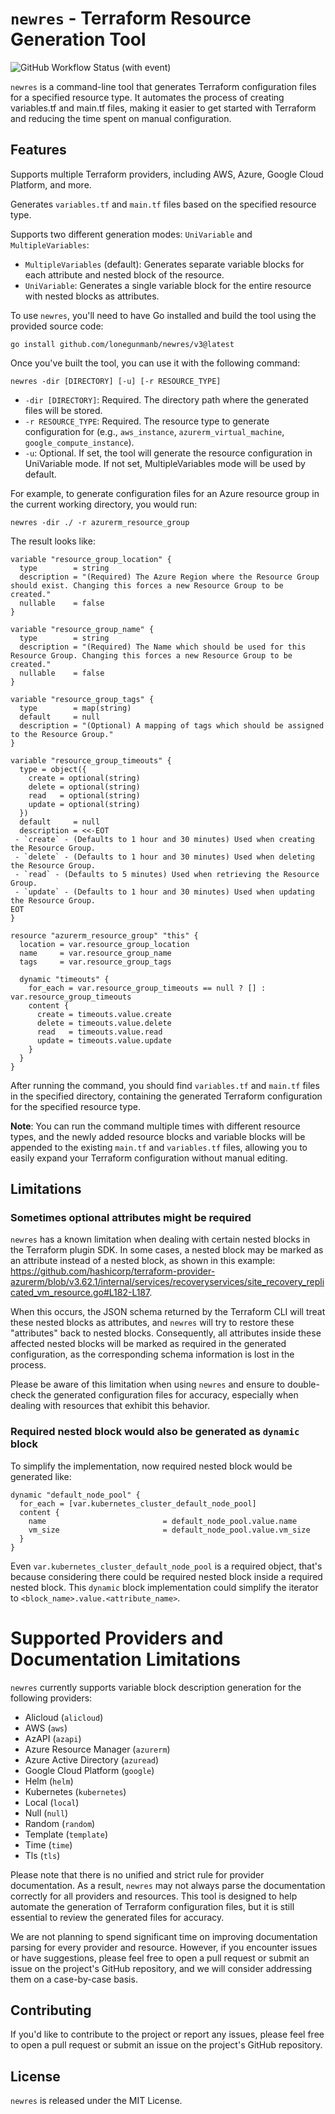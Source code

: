 # `newres` - Terraform Resource Generation Tool

![GitHub Workflow Status (with event)](https://img.shields.io/github/actions/workflow/status/lonegunmanb/newres/build.yml)

`newres` is a command-line tool that generates Terraform configuration files for a specified resource type. It automates the process of creating variables.tf and main.tf files, making it easier to get started with Terraform and reducing the time spent on manual configuration.

## Features

Supports multiple Terraform providers, including AWS, Azure, Google Cloud Platform, and more.

Generates `variables.tf` and `main.tf` files based on the specified resource type.

Supports two different generation modes: `UniVariable` and `MultipleVariables`:
* `MultipleVariables` (default): Generates separate variable blocks for each attribute and nested block of the resource.
* `UniVariable`: Generates a single variable block for the entire resource with nested blocks as attributes.

To use `newres`, you'll need to have Go installed and build the tool using the provided source code:

```shell
go install github.com/lonegunmanb/newres/v3@latest
```

Once you've built the tool, you can use it with the following command:

```shell
newres -dir [DIRECTORY] [-u] [-r RESOURCE_TYPE]
```

* `-dir [DIRECTORY]`: Required. The directory path where the generated files will be stored.
* `-r RESOURCE_TYPE`: Required. The resource type to generate configuration for (e.g., `aws_instance`, `azurerm_virtual_machine`, `google_compute_instance`).
* `-u`: Optional. If set, the tool will generate the resource configuration in UniVariable mode. If not set, MultipleVariables mode will be used by default.

For example, to generate configuration files for an Azure resource group in the current working directory, you would run:

```shell
newres -dir ./ -r azurerm_resource_group
```

The result looks like:

```hcl
variable "resource_group_location" {
  type        = string
  description = "(Required) The Azure Region where the Resource Group should exist. Changing this forces a new Resource Group to be created."
  nullable    = false
}

variable "resource_group_name" {
  type        = string
  description = "(Required) The Name which should be used for this Resource Group. Changing this forces a new Resource Group to be created."
  nullable    = false
}

variable "resource_group_tags" {
  type        = map(string)
  default     = null
  description = "(Optional) A mapping of tags which should be assigned to the Resource Group."
}

variable "resource_group_timeouts" {
  type = object({
    create = optional(string)
    delete = optional(string)
    read   = optional(string)
    update = optional(string)
  })
  default     = null
  description = <<-EOT
 - `create` - (Defaults to 1 hour and 30 minutes) Used when creating the Resource Group.
 - `delete` - (Defaults to 1 hour and 30 minutes) Used when deleting the Resource Group.
 - `read` - (Defaults to 5 minutes) Used when retrieving the Resource Group.
 - `update` - (Defaults to 1 hour and 30 minutes) Used when updating the Resource Group.
EOT
}

resource "azurerm_resource_group" "this" {
  location = var.resource_group_location
  name     = var.resource_group_name
  tags     = var.resource_group_tags

  dynamic "timeouts" {
    for_each = var.resource_group_timeouts == null ? [] : var.resource_group_timeouts
    content {
      create = timeouts.value.create
      delete = timeouts.value.delete
      read   = timeouts.value.read
      update = timeouts.value.update
    }
  }
}
```

After running the command, you should find `variables.tf` and `main.tf` files in the specified directory, containing the generated Terraform configuration for the specified resource type.

**Note**: You can run the command multiple times with different resource types, and the newly added resource blocks and variable blocks will be appended to the existing `main.tf` and `variables.tf` files, allowing you to easily expand your Terraform configuration without manual editing.

## Limitations

### Sometimes optional attributes might be required

`newres` has a known limitation when dealing with certain nested blocks in the Terraform plugin SDK. In some cases, a nested block may be marked as an attribute instead of a nested block, as shown in this example: https://github.com/hashicorp/terraform-provider-azurerm/blob/v3.62.1/internal/services/recoveryservices/site_recovery_replicated_vm_resource.go#L182-L187.

When this occurs, the JSON schema returned by the Terraform CLI will treat these nested blocks as attributes, and `newres` will try to restore these "attributes" back to nested blocks. Consequently, all attributes inside these affected nested blocks will be marked as required in the generated configuration, as the corresponding schema information is lost in the process.

Please be aware of this limitation when using `newres` and ensure to double-check the generated configuration files for accuracy, especially when dealing with resources that exhibit this behavior.

### Required nested block would also be generated as `dynamic` block

To simplify the implementation, now required nested block would be generated like:

```hcl
dynamic "default_node_pool" {
  for_each = [var.kubernetes_cluster_default_node_pool]
  content {
    name                          = default_node_pool.value.name
    vm_size                       = default_node_pool.value.vm_size
  }
}
```

Even `var.kubernetes_cluster_default_node_pool` is a required object, that's because considering there could be required nested block inside a required nested block. This `dynamic` block implementation could simplify the iterator to `<block_name>.value.<attribute_name>`.

# Supported Providers and Documentation Limitations

`newres` currently supports variable block description generation for the following providers:
* Alicloud (`alicloud`)
* AWS (`aws`)
* AzAPI (`azapi`)
* Azure Resource Manager (`azurerm`)
* Azure Active Directory (`azuread`)
* Google Cloud Platform (`google`)
* Helm (`helm`)
* Kubernetes (`kubernetes`)
* Local (`local`)
* Null (`null`)
* Random (`random`)
* Template (`template`)
* Time (`time`)
* Tls (`tls`)

Please note that there is no unified and strict rule for provider documentation. As a result, `newres` may not always parse the documentation correctly for all providers and resources. This tool is designed to help automate the generation of Terraform configuration files, but it is still essential to review the generated files for accuracy.

We are not planning to spend significant time on improving documentation parsing for every provider and resource. However, if you encounter issues or have suggestions, please feel free to open a pull request or submit an issue on the project's GitHub repository, and we will consider addressing them on a case-by-case basis.

## Contributing

If you'd like to contribute to the project or report any issues, please feel free to open a pull request or submit an issue on the project's GitHub repository.

## License

`newres` is released under the MIT License.

